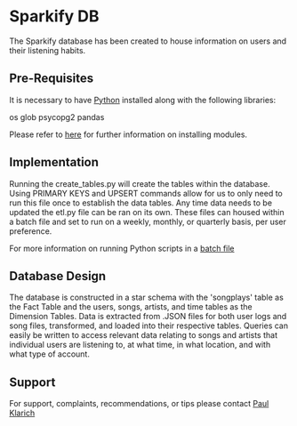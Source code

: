 # Sparkify DB

The Sparkify database has been created to house information on users and their listening habits. 

## Pre-Requisites

It is necessary to have [Python](https://www.python.org/downloads/) installed along with the following libraries:

os
glob
psycopg2
pandas

Please refer to 
[here](https://docs.python.org/3/installing/index.html)
for further information on installing modules.

## Implementation

Running the create_tables.py will create the tables within the database. Using PRIMARY KEYS and UPSERT commands allow for us to only need to run this file once to establish the data tables. Any time data needs to be updated the etl.py file can be ran on its own. These files can housed within a batch file and set to run on a weekly, monthly, or quarterly basis, per user preference.

For more information on running Python scripts in a [batch file](https://datatofish.com/batch-python-script/)

## Database Design

The database is constructed in a star schema with the 'songplays' table as the Fact Table and the users, songs, artists, and time tables as the Dimension Tables. Data is extracted from .JSON files for both user logs and song files, transformed, and loaded into their respective tables. Queries can easily be written to access relevant data relating to songs and artists that individual users are listening to, at what time, in what location, and with what type of account. 

## Support

For support, complaints, recommendations, or tips please contact [Paul Klarich](pklarich@gmail.com) 